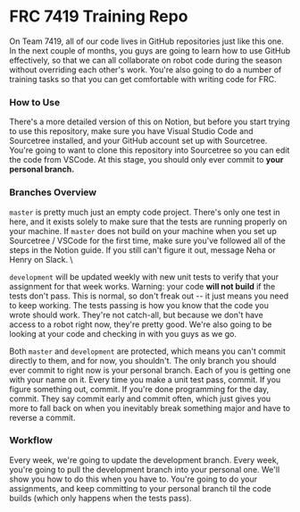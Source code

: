 # FRC 7419 Training Repo
On Team 7419, all of our code lives in GitHub repositories just like this one. In the next couple of months, you guys are going to learn how to use GitHub effectively, so that we can all collaborate on robot code during the season without overriding each other's work. You're also going to do a number of training tasks so that you can get comfortable with writing code for FRC. 

### How to Use
There's a more detailed version of this on Notion, but before you start trying to use this repository, make sure you have Visual Studio Code and Sourcetree installed, and your GitHub account set up with Sourcetree. You're going to want to clone this repository into Sourcetree so you can edit the code from VSCode. At this stage, you should only ever commit to **your personal branch.**

### Branches Overview
`master` is pretty much just an empty code project. There's only one test in here, and it exists solely to make sure that the tests are running properly on your machine. If `master` does not build on your machine when you set up Sourcetree / VSCode for the first time, make sure you've followed all of the steps in the Notion guide. If you still can't figure it out, message Neha or Henry on Slack. \

`development` will be updated weekly with new unit tests to verify that your assignment for that week works. Warning: your code **will not build** if the tests don't pass. This is normal, so don't freak out -- it just means you need to keep working. The tests passing is how you know that the code you wrote should work. They're not catch-all, but because we don't have access to a robot right now, they're pretty good. We're also going to be looking at your code and checking in with you guys as we go.

Both `master` and `development` are protected, which means you can't commit directly to them, and for now, you shouldn't. The only branch you should ever commit to right now is your personal branch. Each of you is getting one with your name on it. Every time you make a unit test pass, commit. If you figure something out, commit. If you're done programming for the day, commit. They say commit early and commit often, which just gives you more to fall back on when you inevitably break something major and have to reverse a commit.

### Workflow

Every week, we're going to update the development branch. Every week, you're going to pull the development branch into your personal one. We'll show you how to do this when you have to. You're going to do your assignments, and keep committing to your personal branch til the code builds (which only happens when the tests pass). 
